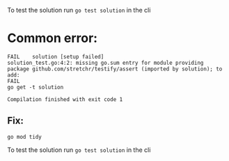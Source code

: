 To test the solution run `go test solution` in the cli

# Common error:

```# solution
FAIL	solution [setup failed]
solution_test.go:4:2: missing go.sum entry for module providing package github.com/stretchr/testify/assert (imported by solution); to add:
FAIL
go get -t solution

Compilation finished with exit code 1
```

## Fix: 
`go mod tidy`

To test the solution run `go test solution` in the cli
